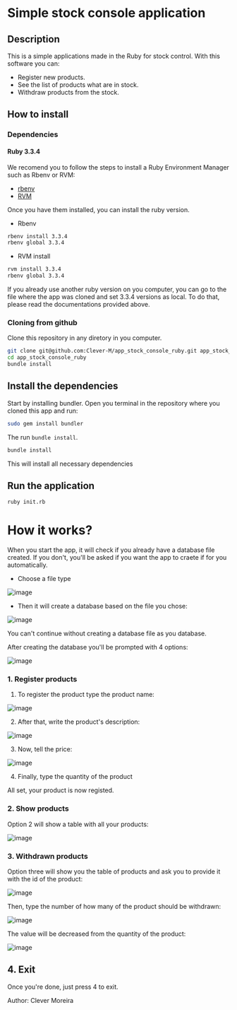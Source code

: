 # Simple stock console application

## Description
This is a simple applications made in the Ruby for stock control.
With this software you can:
- Register new products.
- See the list of products what are in stock.
- Withdraw products from the stock.

## How to install
### Dependencies
#### Ruby 3.3.4
We recomend you to follow the steps to install a Ruby Environment Manager such as Rbenv or RVM:
- [rbenv](https://github.com/rbenv/rbenv)
- [RVM](https://github.com/rvm/rvm)

Once you have them installed, you can install the ruby version.
- Rbenv
```bash
rbenv install 3.3.4
rbenv global 3.3.4
```
- RVM install
```bash
rvm install 3.3.4
rbenv global 3.3.4
```
If you already use another ruby version on you computer, you can go to the file where the app was cloned and set 3.3.4 versions as local.
To do that, please read the documentations provided above.

### Cloning from github
Clone this repository in any diretory in you computer.
```bash
git clone git@github.com:Clever-M/app_stock_console_ruby.git app_stock_console_ruby
cd app_stock_console_ruby
bundle install
```

## Install the dependencies
Start by installing bundler. Open you terminal in the repository where you cloned this app and run:
```bash
sudo gem install bundler
```
The run `bundle install`.
```bash
bundle install
```
This will install all necessary dependencies
## Run the application
```bash
ruby init.rb
```
# How it works?
When you start the app, it will check if you already have a database file created.
If you don't, you'll be asked if you want the app to craete if for you automatically.

* Choose a file type

![image](https://github.com/user-attachments/assets/9c20a687-751a-4378-b253-ae04825c38d8)

* Then it will create a database based on the file you chose:

![image](https://github.com/user-attachments/assets/78c3a514-017e-4c70-9a91-153a4d8bc7a7)

You can't continue without creating a database file as you database.

After creating the database you'll be prompted with 4 options:

![image](https://github.com/user-attachments/assets/a606929d-8930-4b0c-8dd5-44422b5609bf)

### 1. Register products
1. To register the product type the product name:

![image](https://github.com/user-attachments/assets/d2e52d74-d0bd-4029-9b8f-3a322ebc61d6)

2. After that, write the product's description:

![image](https://github.com/user-attachments/assets/b8afbc03-eae8-48cc-8558-1820ca42dc4a)

3. Now, tell the price:

![image](https://github.com/user-attachments/assets/8f46c34e-259d-4ba2-a0f0-4e2bade88306)

4. Finally, type the quantity of the product

All set, your product is now registed.

### 2. Show products
Option 2 will show a table with all your products:

![image](https://github.com/user-attachments/assets/90864d62-2c6f-4f40-af42-c6bdc6e95a91)

### 3. Withdrawn products
Option three will show you the table of products and ask you to provide it with the id of the product:

![image](https://github.com/user-attachments/assets/4cf75ab0-addb-4217-989e-50684423c1db)

Then, type the number of how many of the product should be withdrawn:

![image](https://github.com/user-attachments/assets/b8415047-a78f-4049-97aa-c0d61ea95550)

The value will be decreased from the quantity of the product:

![image](https://github.com/user-attachments/assets/464464e2-2a28-4a20-9c26-4257f1a03986)

## 4. Exit
Once you're done, just press 4 to exit.

Author: Clever Moreira





